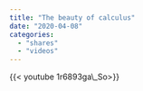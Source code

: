 ```yaml
---
title: "The beauty of calculus"
date: "2020-04-08"
categories:
  - "shares"
  - "videos"
---
```


<div style="width: 70vw;">{{< youtube 1r6893ga\_So>}}</div>
